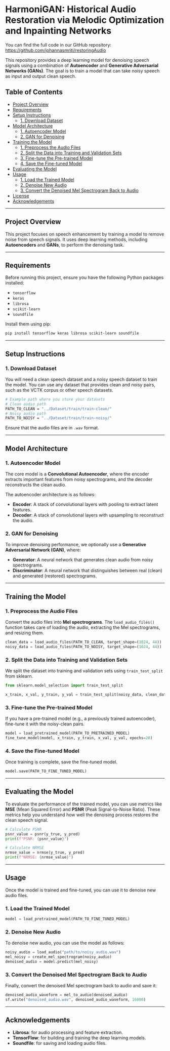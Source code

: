 # HarmoniGAN: Historical Audio Restoration via Melodic Optimization and Inpainting Networks

You can find the full code in our GitHub repository: https://github.com/johannasmriti/restoringAudio

This repository provides a deep learning model for denoising speech signals using a combination of **Autoencoder** and **Generative Adversarial Networks (GANs)**. The goal is to train a model that can take noisy speech as input and output clean speech.

## Table of Contents

- [Project Overview](#project-overview)
- [Requirements](#requirements)
- [Setup Instructions](#setup-instructions)
  - [1. Download Dataset](#1-download-dataset)
- [Model Architecture](#model-architecture)
  - [1. Autoencoder Model](#1-autoencoder-model)
  - [2. GAN for Denoising](#2-gan-for-denoising)
- [Training the Model](#training-the-model)
  - [1. Preprocess the Audio Files](#1-preprocess-the-audio-files)
  - [2. Split the Data into Training and Validation Sets](#2-split-the-data-into-training-and-validation-sets)
  - [3. Fine-tune the Pre-trained Model](#3-fine-tune-the-pre-trained-model)
  - [4. Save the Fine-tuned Model](#4-save-the-fine-tuned-model)
- [Evaluating the Model](#evaluating-the-model)
- [Usage](#usage)
  - [1. Load the Trained Model](#1-load-the-trained-model)
  - [2. Denoise New Audio](#2-denoise-new-audio)
  - [3. Convert the Denoised Mel Spectrogram Back to Audio](#3-convert-the-denoised-mel-spectrogram-back-to-audio)
- [License](#license)
- [Acknowledgements](#acknowledgements)

---

## Project Overview

This project focuses on speech enhancement by training a model to remove noise from speech signals. It uses deep learning methods, including **Autoencoders** and **GANs**, to perform the denoising task.

---

## Requirements

Before running this project, ensure you have the following Python packages installed:

- `tensorflow`
- `keras`
- `librosa`
- `scikit-learn`
- `soundfile`

Install them using pip:

```bash
pip install tensorflow keras librosa scikit-learn soundfile
```

---

## Setup Instructions

### 1. Download Dataset

You will need a clean speech dataset and a noisy speech dataset to train the model. You can use any dataset that provides clean and noisy pairs, such as the VCTK corpus or other speech datasets.

```bash
# Example path where you store your datasets
# Clean audio path
PATH_TO_CLEAN = "../Dataset/train/train-clean/"
# Noisy audio path
PATH_TO_NOISY = "../Dataset/train/train-noisy/"
```

Ensure that the audio files are in `.wav` format.

---

## Model Architecture

### 1. Autoencoder Model

The core model is a **Convolutional Autoencoder**, where the encoder extracts important features from noisy spectrograms, and the decoder reconstructs the clean audio.

The autoencoder architecture is as follows:
- **Encoder**: A stack of convolutional layers with pooling to extract latent features.
- **Decoder**: A stack of convolutional layers with upsampling to reconstruct the audio.

### 2. GAN for Denoising

To improve denoising performance, we optionally use a **Generative Adversarial Network (GAN)**, where:

- **Generator**: A neural network that generates clean audio from noisy spectrograms.
- **Discriminator**: A neural network that distinguishes between real (clean) and generated (restored) spectrograms.

---

## Training the Model

### 1. Preprocess the Audio Files

Convert the audio files into **Mel spectrograms**. The `load_audio_files()` function takes care of loading the audio, extracting the Mel spectrograms, and resizing them.

```python
clean_data = load_audio_files(PATH_TO_CLEAN, target_shape=(1024, 44))
noisy_data = load_audio_files(PATH_TO_NOISY, target_shape=(1024, 44))
```

### 2. Split the Data into Training and Validation Sets

We split the dataset into training and validation sets using `train_test_split` from sklearn.

```python
from sklearn.model_selection import train_test_split

x_train, x_val, y_train, y_val = train_test_split(noisy_data, clean_data, test_size=0.2, random_state=42)
```

### 3. Fine-tune the Pre-trained Model

If you have a pre-trained model (e.g., a previously trained autoencoder), fine-tune it with the noisy-clean pairs.

```python
model = load_pretrained_model(PATH_TO_PRETRAINED_MODEL)
fine_tune_model(model, x_train, y_train, x_val, y_val, epochs=20)
```

### 4. Save the Fine-tuned Model

Once training is complete, save the fine-tuned model.

```python
model.save(PATH_TO_FINE_TUNED_MODEL)
```

---

## Evaluating the Model

To evaluate the performance of the trained model, you can use metrics like **MSE** (Mean Squared Error) and **PSNR** (Peak Signal-to-Noise Ratio). These metrics help you understand how well the denoising process restores the clean speech signal.

```python
# Calculate PSNR
psnr_value = psnr(y_true, y_pred)
print(f"PSNR: {psnr_value}")

# Calculate NRMSE
nrmse_value = nrmse(y_true, y_pred)
print(f"NRMSE: {nrmse_value}")
```

---

## Usage

Once the model is trained and fine-tuned, you can use it to denoise new audio files.

### 1. Load the Trained Model

```python
model = load_pretrained_model(PATH_TO_FINE_TUNED_MODEL)
```

### 2. Denoise New Audio

To denoise new audio, you can use the model as follows:

```python
noisy_audio = load_audio("path/to/noisy_audio.wav")
mel_noisy = create_mel_spectrogram(noisy_audio)
denoised_audio = model.predict(mel_noisy)
```

### 3. Convert the Denoised Mel Spectrogram Back to Audio

Finally, convert the denoised Mel spectrogram back to audio and save it:

```python
denoised_audio_waveform = mel_to_audio(denoised_audio)
sf.write("denoised_audio.wav", denoised_audio_waveform, 16000)
```

---

## Acknowledgements

- **Librosa**: for audio processing and feature extraction.
- **TensorFlow**: for building and training the deep learning models.
- **Soundfile**: for saving and loading audio files.
